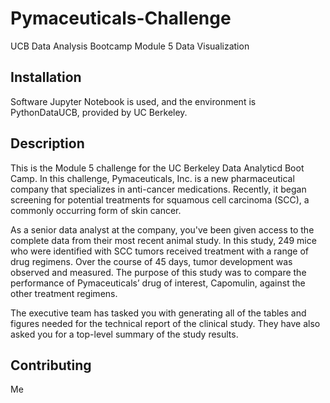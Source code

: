 # Pymaceuticals-Challenge
UCB Data Analysis Bootcamp Module 5 Data Visualization

## Installation

Software Jupyter Notebook is used, and the environment is PythonDataUCB, provided by UC Berkeley.


## Description

This is the Module 5 challenge for the UC Berkeley Data Analyticd Boot Camp. In this challenge, Pymaceuticals, Inc. is a new pharmaceutical company that specializes in anti-cancer medications. Recently, it began screening for potential treatments for squamous cell carcinoma (SCC), a commonly occurring form of skin cancer.

As a senior data analyst at the company, you've been given access to the complete data from their most recent animal study. In this study, 249 mice who were identified with SCC tumors received treatment with a range of drug regimens. Over the course of 45 days, tumor development was observed and measured. The purpose of this study was to compare the performance of Pymaceuticals’ drug of interest, Capomulin, against the other treatment regimens.

The executive team has tasked you with generating all of the tables and figures needed for the technical report of the clinical study. They have also asked you for a top-level summary of the study results.


## Contributing

Me
